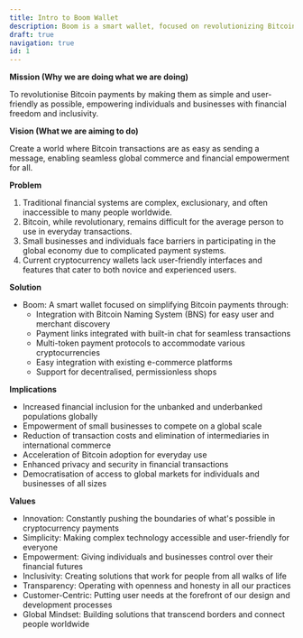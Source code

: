 ```yaml
---
title: Intro to Boom Wallet
description: Boom is a smart wallet, focused on revolutionizing Bitcoin payments. Its primary goal is to make Bitcoin transactions as simple and user-friendly as possible.
draft: true
navigation: true
id: 1
---
```


**Mission (Why we are doing what we are doing)**

To revolutionise Bitcoin payments by making them as simple and user-friendly as possible, empowering individuals and businesses with financial freedom and inclusivity.

**Vision (What we are aiming to do)**

Create a world where Bitcoin transactions are as easy as sending a message, enabling seamless global commerce and financial empowerment for all.

**Problem**

1. Traditional financial systems are complex, exclusionary, and often inaccessible to many people worldwide.  
2. Bitcoin, while revolutionary, remains difficult for the average person to use in everyday transactions.  
3. Small businesses and individuals face barriers in participating in the global economy due to complicated payment systems.  
4. Current cryptocurrency wallets lack user-friendly interfaces and features that cater to both novice and experienced users.

**Solution**

* Boom: A smart wallet focused on simplifying Bitcoin payments through:  
  * Integration with Bitcoin Naming System (BNS) for easy user and merchant discovery  
  * Payment links integrated with built-in chat for seamless transactions  
  * Multi-token payment protocols to accommodate various cryptocurrencies  
  * Easy integration with existing e-commerce platforms  
  * Support for decentralised, permissionless shops

**Implications**

* Increased financial inclusion for the unbanked and underbanked populations globally  
* Empowerment of small businesses to compete on a global scale  
* Reduction of transaction costs and elimination of intermediaries in international commerce  
* Acceleration of Bitcoin adoption for everyday use  
* Enhanced privacy and security in financial transactions  
* Democratisation of access to global markets for individuals and businesses of all sizes

**Values**

* Innovation: Constantly pushing the boundaries of what's possible in cryptocurrency payments  
* Simplicity: Making complex technology accessible and user-friendly for everyone  
* Empowerment: Giving individuals and businesses control over their financial futures  
* Inclusivity: Creating solutions that work for people from all walks of life  
* Transparency: Operating with openness and honesty in all our practices  
* Customer-Centric: Putting user needs at the forefront of our design and development processes  
* Global Mindset: Building solutions that transcend borders and connect people worldwide

